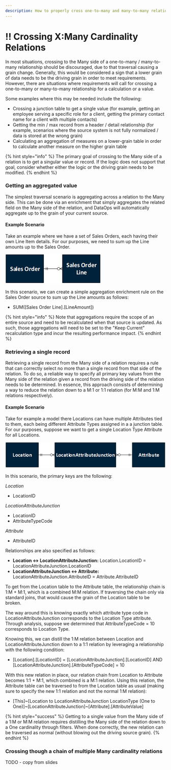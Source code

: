 ```yaml
---
description: How to properly cross one-to-many and many-to-many relationships
---
```


# !! Crossing X:Many Cardinality Relations

In most situations, crossing to the Many side of a one-to-many / many-to-many relationship should be discouraged, due to that traversal causing a grain change.  Generally, this would be considered a sign that a lower grain of data needs to be the driving grain in order to meet requirements.  However, there are situations where requirements will call for crossing a one-to-many or many-to-many relationship for a calculation or a value.

Some examples where this may be needed include the following:

* Crossing a junction table to get a single value \(for example, getting an employee serving a specific role for a client, getting the primary contact name for a client with multiple contacts\)
* Getting the min / max record from a header / detail relationship \(for example, scenarios where the source system is not fully normalized / data is stored at the wrong grain\)
* Calculating an aggregation of measures on a lower-grain table in order to calculate another measure on the higher grain table

{% hint style="info" %}
The primary goal of crossing to the Many side of a relation is to get a singular value or record.  If the logic does not support that goal, consider whether either the logic or the driving grain needs to be modified.
{% endhint %}

### Getting an aggregated value

The simplest traversal scenario is aggregating across a relation to the Many side.  This can be done via an enrichment that simply aggregates the related field on the Many side of the relation, and DataOps will automatically aggregate up to the grain of your current source.

#### Example Scenario

Take an example where we have a set of Sales Orders, each having their own Line Item details.  For our purposes, we need to sum up the Line amounts up to the Sales Order.

![Example one-to-many relationship](../.gitbook/assets/image%20%28329%29.png)

In this scenario, we can create a simple aggregation enrichment rule on the Sales Order source to sum up the Line amounts as follows:

* SUM\(\[Sales Order Line\].\[LineAmount\]\)

{% hint style="info" %}
Note that aggregations require the scope of an entire source and need to be recalculated when that source is updated.  As such, those aggregations will need to be set to the "Keep Current" recalculation type and incur the resulting performance impact.
{% endhint %}

### Retrieving a single record

Retrieving a single record from the Many side of a relation requires a rule that can correctly select no more than a single record from that side of the relation.  To do so, a reliable way to specify all primary key values from the Many side of the relation given a record from the driving side of the relation needs to be determined.  In essence, this approach consists of determining a way to reduce the relation down to a M:1 or 1:1 relation \(for M:M and 1:M relations respectively\).

#### Example Scenario

Take for example a model there Locations can have multiple Attributes tied to them, each being different Attribute Types assigned in a a junction table.  For our purposes, suppose we want to get a single Location Type Attribute for all Locations.

![Example many-to-many relationship](../.gitbook/assets/image%20%28330%29.png)

In this scenario, the primary keys are the following:

_Location_

* LocationID

_LocationAttributeJunction_

* LocationID
* AttributeTypeCode

_Attribute_

* AttributeID

Relationships are also specified as follows:

* **Location &lt;-&gt; LocationAttributeJunction:**  Location.LocationID = LocationAttributeJunction.LocationID
* **LocationAttributeJunction &lt;-&gt; Attribute:**  LocationAttributeJunction.AttributeID = Attribute.AttributeID

To get from the Location table to the Attribute table, the relationship chain is 1:M + M:1, which is a combined M:M relation.  If traversing the chain only via standard joins, that would cause the grain of the Location table to be broken.

The way around this is knowing exactly which attribute type code in LocationAttributeJunction corresponds to the Location Type attribute.  Through analysis, suppose we determined that AttributeTypeCode = 10 corresponds to Location Type.

Knowing this, we can distill the 1:M relation between Location and LocationAttributeJunction down to a 1:1 relation by leveraging a relationship with the following condition:

* \[Location\].\[LocationID\] = \[LocationAttributeJunction\].\[LocationID\] AND \[LocationAttributeJunction\].\[AttributeTypeCode\] = 10

With this new relation in place, our relation chain from Location to Attribute becomes 1:1 + M:1, which combined is a M:1 relation.  Using this relation, the Attribute table can be traversed to from the Location table as usual \(making sure to specify the new 1:1 relation and not the normal 1:M relation\):

* \[This\]~\[Location to LocationAttributeJunction LocationType \(One to One\)\]~\[LocationAttributeJunction\]~\[Attribute\].\[AttributeValue\]

{% hint style="success" %}
Getting to a single value from the Many side of a 1:M or M:M relation requires distilling the Many side of the relation down to a One cardinality through filters.  When done correctly, the new relation can be traversed as normal \(without blowing out the driving source grain\).
{% endhint %}

### Crossing though a chain of multiple Many cardinality relations

TODO - copy from slides



